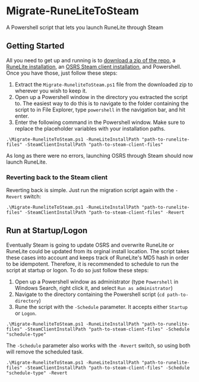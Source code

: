 # Migrate-RuneLiteToSteam
A Powershell script that lets you launch RuneLite through Steam

## Getting Started
All you need to get up and running is to [download a zip of the repo](https://github.com/ewisted/Migrate-RuneLiteToSteam/archive/refs/heads/main.zip), a [RuneLite installation](https://runelite.net/), an [OSRS Steam client installation](https://store.steampowered.com/app/1343370/Old_School_RuneScape/), and Powershell. Once you have those, just follow these steps:
1. Extract the `Migrate-RuneliteToSteam.ps1` file from the downloaded zip to wherever you wish to keep it.
2. Open up a Powershell window in the directory you extracted the script to. The easiest way to do this is to navigate to the folder containing the script to in File Explorer, type `powershell` in the navigation bar, and hit enter.
3. Enter the following command in the Powershell window. Make sure to replace the placeholder variables with your installation paths.
  ```
  .\Migrate-RuneliteToSteam.ps1 -RuneLiteInstallPath "path-to-runelite-files" -SteamClientInstallPath "path-to-steam-client-files"
  ```
As long as there were no errors, launching OSRS through Steam should now launch RuneLite.

### Reverting back to the Steam client
Reverting back is simple. Just run the migration script again with the `-Revert` switch:
  ```
  .\Migrate-RuneliteToSteam.ps1 -RuneLiteInstallPath "path-to-runelite-files" -SteamClientInstallPath "path-to-steam-client-files" -Revert
  ```
  
## Run at Startup/Logon
Eventually Steam is going to update OSRS and overwrite RuneLite or RuneLite could be updated from its orginal install location. The script takes these cases into account and keeps track of RuneLite's MD5 hash in order to be idempotent. Therefore, it is recommended to schedule to run the script at startup or logon. To do so just follow these steps:
1. Open up a Powershell window as administrator (type `Powershell` in Windows Search, right click it, and select `Run as administrator`)
2. Navigate to the directory containing the Powershell script (`cd path-to-directory`)
3. Rune the script with the `-Schedule` parameter. It accepts either `Startup` or `Logon`.
  ```
  .\Migrate-RuneliteToSteam.ps1 -RuneLiteInstallPath "path-to-runelite-files" -SteamClientInstallPath "path-to-steam-client-files" -Schedule "schedule-type"
  ```
The `-Schedule` parameter also works with the `-Revert` switch, so using both will remove the scheduled task.
  ```
  .\Migrate-RuneliteToSteam.ps1 -RuneLiteInstallPath "path-to-runelite-files" -SteamClientInstallPath "path-to-steam-client-files" -Schedule "schedule-type" -Revert
  ```
